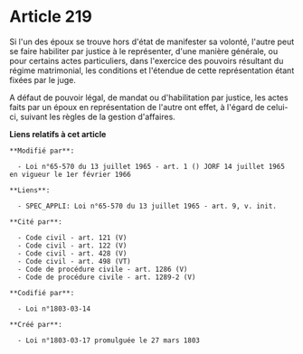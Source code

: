 # Article 219

Si l'un des époux se trouve hors d'état de manifester sa volonté, l'autre peut se faire habiliter par justice à le
représenter, d'une manière générale, ou pour certains actes particuliers, dans l'exercice des pouvoirs résultant du régime
matrimonial, les conditions et l'étendue de cette représentation étant fixées par le juge.

A défaut de pouvoir légal, de mandat ou d'habilitation par justice, les actes faits par un époux en représentation de l'autre
ont effet, à l'égard de celui-ci, suivant les règles de la gestion d'affaires.

**Liens relatifs à cet article**

	**Modifié par**:

	  - Loi n°65-570 du 13 juillet 1965 - art. 1 () JORF 14 juillet 1965 en vigueur le 1er février 1966

	**Liens**:

	  - SPEC_APPLI: Loi n°65-570 du 13 juillet 1965 - art. 9, v. init.

	**Cité par**:

	  - Code civil - art. 121 (V)
	  - Code civil - art. 122 (V)
	  - Code civil - art. 428 (V)
	  - Code civil - art. 498 (VT)
	  - Code de procédure civile - art. 1286 (V)
	  - Code de procédure civile - art. 1289-2 (V)

	**Codifié par**:

	  - Loi n°1803-03-14

	**Créé par**:

	  - Loi n°1803-03-17 promulguée le 27 mars 1803
